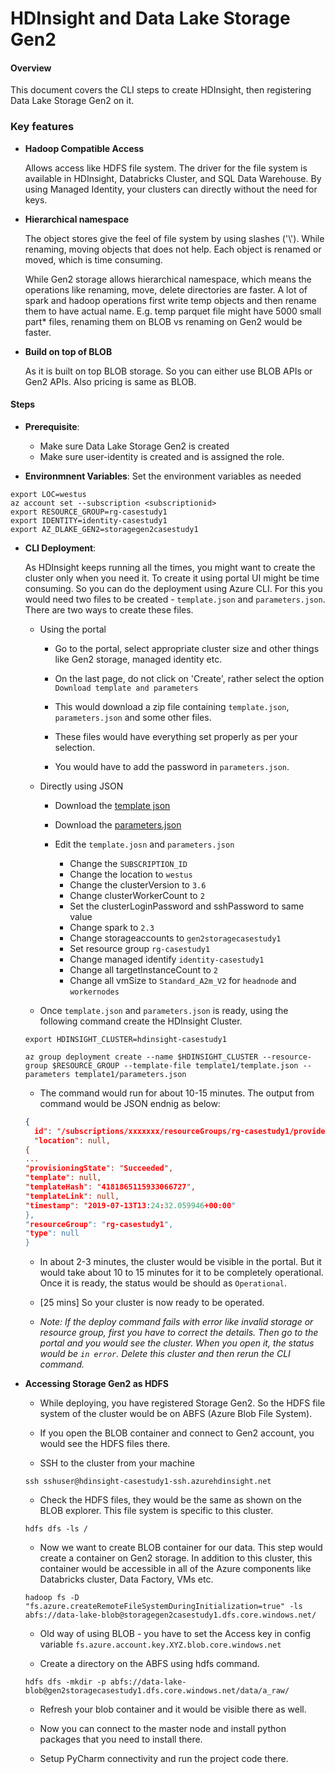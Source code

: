 # HDInsight and Data Lake Storage Gen2

#### Overview

This document covers the CLI steps to create HDInsight, then registering Data Lake Storage Gen2 on it.

### Key features

* **Hadoop Compatible Access**
    
    Allows access like HDFS file system. 
    The driver for the file system is available in HDInsight, Databricks Cluster, and SQL Data Warehouse.
    By using Managed Identity, your clusters can directly without the need for keys.
    
* **Hierarchical namespace**
     
    The object stores give the feel of file system by using slashes ('\\'). 
    While renaming, moving objects that does not help. Each object is renamed or moved, 
    which is time consuming.
    
    While Gen2 storage allows hierarchical namespace, which means the operations like renaming, move, delete directories are faster.
    A lot of spark and hadoop operations first write temp objects and then rename them to have actual name. 
    E.g. temp parquet file might have 5000 small part* files, renaming them on BLOB vs renaming on Gen2 would be faster.
    
* **Build on top of BLOB**

    As it is built on top BLOB storage. So you can either use BLOB APIs or Gen2 APIs. Also pricing is same as BLOB.   
    

#### Steps


* **Prerequisite**: 
    * Make sure Data Lake Storage Gen2 is created
    * Make sure user-identity is created and is assigned the role.
    
* **Environmnent Variables**: Set the environment variables as needed

```
export LOC=westus
az account set --subscription <subscriptionid>
export RESOURCE_GROUP=rg-casestudy1
export IDENTITY=identity-casestudy1
export AZ_DLAKE_GEN2=storagegen2casestudy1
```

* **CLI Deployment**: 

    As HDInsight keeps running all the times, you might want to create the cluster only when you need it.
    To create it using portal UI might be time consuming. So you can do the deployment using Azure CLI. 
    For this you would need two files to be created - `template.json` and `parameters.json`.
    There are two ways to create these files.
    
    * Using the portal
        
        * Go to the portal, select appropriate cluster size and 
            other things like Gen2 storage, managed identity etc.
            
        * On the last page, do not click on 'Create', rather select the option `Download template and parameters`
        
        * This would download a zip file containing `template.json`, `parameters.json` and some other files.
        
        * These files would have everything set properly as per your selection.
        
        * You would have to add the password in `parameters.json`.
     
    * Directly using JSON
        
        * Download the [template json](https://github.com/Azure-Samples/hdinsight-data-lake-storage-gen2-templates/blob/master/hdinsight-adls-gen2-template.json)
        
        * Download the [parameters.json](https://github.com/Azure-Samples/hdinsight-data-lake-storage-gen2-templates/blob/master/parameters.json)
        
        * Edit the `template.josn` and `parameters.json`
            * Change the `SUBSCRIPTION_ID`
            * Change the location to `westus`
            * Change the clusterVersion to `3.6`
            * Change clusterWorkerCount to `2`
            * Set the clusterLoginPassword and sshPassword to same value
            * Change spark to `2.3`
            * Change storageaccounts to `gen2storagecasestudy1`
            * Set resource group `rg-casestudy1`
            * Change managed identify `identity-casestudy1`
            * Change all targetInstanceCount to `2`
            * Change all vmSize to `Standard_A2m_V2` for `headnode` and `workernodes`
            
    * Once `template.json` and `parameters.json` is ready, using the following command create the HDInsight Cluster.
    
    ```
    export HDINSIGHT_CLUSTER=hdinsight-casestudy1
    
    az group deployment create --name $HDINSIGHT_CLUSTER --resource-group $RESOURCE_GROUP --template-file template1/template.json --parameters template1/parameters.json
    
    ```
    
    * The command would run for about 10-15 minutes. The output from command would be JSON endnig as below:
    
    ```json
    {
      id": "/subscriptions/xxxxxxx/resourceGroups/rg-casestudy1/providers/Microsoft.Resources/deployments/hdinsight-casestudy1",
      "location": null,
    {
    ...
    "provisioningState": "Succeeded",
    "template": null,
    "templateHash": "4181865115933066727",
    "templateLink": null,
    "timestamp": "2019-07-13T13:24:32.059946+00:00"
  },
  "resourceGroup": "rg-casestudy1",
  "type": null
    }
    ```
    
    * In about 2-3 minutes, the cluster would be visible in the portal. 
    But it would take about 10 to 15 minutes for it to be completely operational.
    Once it is ready, the status would be should as `Operational`.
    
    * [25 mins] So your cluster is now ready to be operated.
    
    * _Note: If the deploy command fails with error like invalid storage or resource group, 
    first you have to correct the details. Then go to the portal and you would see the cluster.
    When you open it, the status would be `in error`. Delete this cluster and then rerun the CLI command._
    
* **Accessing Storage Gen2 as HDFS**

    * While deploying, you have registered Storage Gen2. 
    So the HDFS file system of the cluster would be on ABFS (Azure Blob File System).
    
    * If you open the BLOB container and connect to Gen2 account, you would see the HDFS files there.
    
    * SSH to the cluster from your machine
    
    ```
    ssh sshuser@hdinsight-casestudy1-ssh.azurehdinsight.net
    ```
    
    * Check the HDFS files, they would be the same as shown on the BLOB explorer. 
    This file system is specific to this cluster.
    
    ```
    hdfs dfs -ls /
    ```
    
    * Now we want to create BLOB container for our data. 
    This step would create a container on Gen2 storage. In addition to this cluster, this container would be accessible 
     in all of the Azure components like Databricks cluster, Data Factory, VMs etc.
        
    ```
    hadoop fs -D "fs.azure.createRemoteFileSystemDuringInitialization=true" -ls abfs://data-lake-blob@storagegen2casestudy1.dfs.core.windows.net/
    ```
    
    * Old way of using BLOB - you have to set the Access key in config variable `fs.azure.account.key.XYZ.blob.core.windows.net`
    
    * Create a directory on the ABFS using hdfs command.
    
    ```
    hdfs dfs -mkdir -p abfs://data-lake-blob@gen2storagecasestudy1.dfs.core.windows.net/data/a_raw/
    ```
    
    * Refresh your blob container and it would be visible there as well.
    
    * Now you can connect to the master node and install python packages that you need to install there.
    
    * Setup PyCharm connectivity and run the project code there.
    
    
    
    
